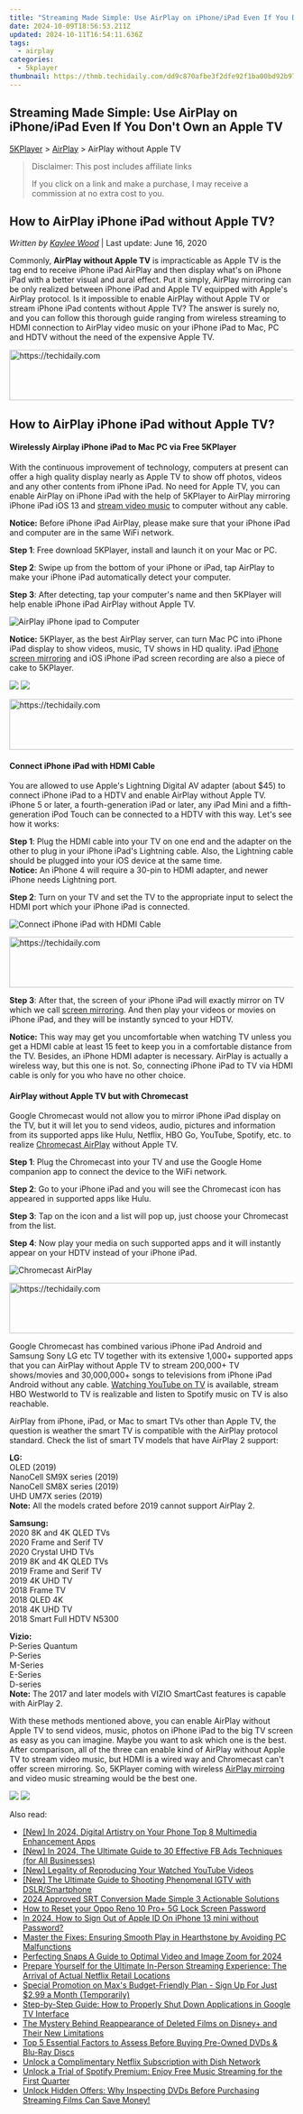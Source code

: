 ```yaml
---
title: "Streaming Made Simple: Use AirPlay on iPhone/iPad Even If You Don't Own an Apple TV"
date: 2024-10-09T18:56:53.211Z
updated: 2024-10-11T16:54:11.636Z
tags:
  - airplay
categories:
  - 5kplayer
thumbnail: https://thmb.techidaily.com/dd9c870afbe3f2dfe92f1ba00bd92b9730edbfc9f7029f1358b11e947d20dbef.jpg
---
```


## Streaming Made Simple: Use AirPlay on iPhone/iPad Even If You Don't Own an Apple TV

[5KPlayer](https://tools.techidaily.com/5kplayer/products/) \> [AirPlay](https://tools.techidaily.com/5kplayer/airplay/) \> AirPlay without Apple TV

>  Disclaimer: This post includes affiliate links
>
>  If you click on a link and make a purchase, I may receive a commission at no extra cost to you.
>

## How to AirPlay iPhone iPad without Apple TV?

 _Written by [Kaylee Wood](https://www.quora.com/profile/Amanda-Hu-21)_ | Last update: June 16, 2020

Commonly, **AirPlay without Apple TV** is impracticable as Apple TV is the tag end to receive iPhone iPad AirPlay and then display what's on iPhone iPad with a better visual and aural effect. Put it simply, AirPlay mirroring can be only realized between iPhone iPad and Apple TV equipped with Apple's AirPlay protocol. Is it impossible to enable AirPlay without Apple TV or stream iPhone iPad contents without Apple TV? The answer is surely no, and you can follow this thorough guide ranging from wireless streaming to HDMI connection to AirPlay video music on your iPhone iPad to Mac, PC and HDTV without the need of the expensive Apple TV.

<!-- affiliate ads begin -->
<a href="https://ephamedtechinc.pxf.io/c/5597632/2130528/26400" target="_top" id="2130528">
  <img src="//a.impactradius-go.com/display-ad/26400-2130528" border="0" alt="https://techidaily.com" width="728" height="90"/>
</a>
<img height="0" width="0" src="https://ephamedtechinc.pxf.io/i/5597632/2130528/26400" style="position:absolute;visibility:hidden;" border="0" />
<!-- affiliate ads end -->

## How to AirPlay iPhone iPad without Apple TV?

#### **Wirelessly Airplay iPhone iPad to Mac PC via Free 5KPlayer**

With the continuous improvement of technology, computers at present can offer a high quality display nearly as Apple TV to show off photos, videos and any other contents from iPhone iPad. No need for Apple TV, you can enable AirPlay on iPhone iPad with the help of 5KPlayer to AirPlay mirroring iPhone iPad iOS 13 and [stream video music](https://tools.techidaily.com/5kplayer/airplay/) to computer without any cable.

**Notice:** Before iPhone iPad AirPlay, please make sure that your iPhone iPad and computer are in the same WiFi network.

**Step 1**: Free download 5KPlayer, install and launch it on your Mac or PC.

**Step 2**: Swipe up from the bottom of your iPhone or iPad, tap AirPlay to make your iPhone iPad automatically detect your computer.

**Step 3**: After detecting, tap your computer's name and then 5KPlayer will help enable iPhone iPad AirPlay without Apple TV.

![AirPlay iPhone ipad to Computer](https://www.5kplayer.com/airplay/img/airplay-1.png) 

**Notice:** 5KPlayer, as the best AirPlay server, can turn Mac PC into iPhone iPad display to show videos, music, TV shows in HD quality. iPad [iPhone screen mirroring](https://tools.techidaily.com/5kplayer/airplay/) and iOS iPhone iPad screen recording are also a piece of cake to 5KPlayer.

[![](https://www.5kplayer.com/airplay/../button/freedownwhitewin.png)](https://tools.techidaily.com/5kplayer/products/) [![](https://www.5kplayer.com/airplay/../button/freedownbackmac.png)](https://tools.techidaily.com/5kplayer/products/) 

<!-- affiliate ads begin -->
<a href="https://dhgate.sjv.io/c/5597632/1175223/12108" target="_top" id="1175223">
  <img src="//a.impactradius-go.com/display-ad/12108-1175223" border="0" alt="https://techidaily.com" width="728" height="90"/>
</a>
<img height="0" width="0" src="https://dhgate.sjv.io/i/5597632/1175223/12108" style="position:absolute;visibility:hidden;" border="0" />
<!-- affiliate ads end -->

#### **Connect iPhone iPad with HDMI Cable**

You are allowed to use Apple's Lightning Digital AV adapter (about $45) to connect iPhone iPad to a HDTV and enable AirPlay without Apple TV. iPhone 5 or later, a fourth-generation iPad or later, any iPad Mini and a fifth-generation iPod Touch can be connected to a HDTV with this way. Let's see how it works:

**Step 1**: Plug the HDMI cable into your TV on one end and the adapter on the other to plug in your iPhone iPad's Lightning cable. Also, the Lightning cable should be plugged into your iOS device at the same time.  
**Notice:** An iPhone 4 will require a 30-pin to HDMI adapter, and newer iPhone needs Lightning port.

**Step 2**: Turn on your TV and set the TV to the appropriate input to select the HDMI port which your iPhone iPad is connected.

![Connect iPhone iPad with HDMI Cable](https://www.5kplayer.com/airplay/img/iphone-to-tv-adapter-712.jpg) 

<!-- affiliate ads begin -->
<a href="https://appsumo.8odi.net/c/5597632/2094480/7443" target="_top" id="2094480">
  <img src="//a.impactradius-go.com/display-ad/7443-2094480" border="0" alt="https://techidaily.com" width="728" height="90"/>
</a>
<img height="0" width="0" src="https://appsumo.8odi.net/i/5597632/2094480/7443" style="position:absolute;visibility:hidden;" border="0" />
<!-- affiliate ads end -->

**Step 3**: After that, the screen of your iPhone iPad will exactly mirror on TV which we call [screen mirroring](https://tools.techidaily.com/5kplayer/airplay/). And then play your videos or movies on iPhone iPad, and they will be instantly synced to your HDTV.

**Notice:** This way may get you uncomfortable when watching TV unless you get a HDMI cable at least 15 feet to keep you in a comfortable distance from the TV. Besides, an iPhone HDMI adapter is necessary. AirPlay is actually a wireless way, but this one is not. So, connecting iPhone iPad to TV via HDMI cable is only for you who have no other choice.

#### **AirPlay without Apple TV but with Chromecast**

Google Chromecast would not allow you to mirror iPhone iPad display on the TV, but it will let you to send videos, audio, pictures and information from its supported apps like Hulu, Netflix, HBO Go, YouTube, Spotify, etc. to realize [Chromecast AirPlay](https://tools.techidaily.com/5kplayer/airplay/) without Apple TV.

**Step 1**: Plug the Chromecast into your TV and use the Google Home companion app to connect the device to the WiFi network.

**Step 2**: Go to your iPhone iPad and you will see the Chromecast icon has appeared in supported apps like Hulu.

**Step 3**: Tap on the icon and a list will pop up, just choose your Chromecast from the list.

**Step 4**: Now play your media on such supported apps and it will instantly appear on your HDTV instead of your iPhone iPad.

![Chromecast AirPlay](https://www.5kplayer.com/airplay/img/stream-chromecast-to-tv.jpg) 

<!-- affiliate ads begin -->
<a href="https://malaysia-healthcare-travel-council.pxf.io/c/5597632/1557747/17382" target="_top" id="1557747">
  <img src="//a.impactradius-go.com/display-ad/17382-1557747" border="0" alt="https://techidaily.com" width="728" height="90"/>
</a>
<img height="0" width="0" src="https://malaysia-healthcare-travel-council.pxf.io/i/5597632/1557747/17382" style="position:absolute;visibility:hidden;" border="0" />
<!-- affiliate ads end -->

Google Chromecast has combined various iPhone iPad Android and Samsung Sony LG etc TV together with its extensive 1,000+ supported apps that you can AirPlay without Apple TV to stream 200,000+ TV shows/movies and 30,000,000+ songs to televisions from iPhone iPad Android without any cable. [Watching YouTube on TV](https://tools.techidaily.com/5kplayer/airplay/) is available, stream HBO Westworld to TV is realizable and listen to Spotify music on TV is also reachable.

AirPlay from iPhone, iPad, or Mac to smart TVs other than Apple TV, the question is weather the smart TV is compatible with the AirPlay protocol standard. Check the list of smart TV models that have AirPlay 2 support: 

**LG:**  
 OLED (2019)  
NanoCell SM9X series (2019)  
NanoCell SM8X series (2019)  
UHD UM7X series (2019)  
**Note:** All the models crated before 2019 cannot support AirPlay 2.

**Samsung:**  
 2020 8K and 4K QLED TVs  
 2020 Frame and Serif TV  
 2020 Crystal UHD TVs  
 2019 8K and 4K QLED TVs  
 2019 Frame and Serif TV  
 2019 4K UHD TV  
 2018 Frame TV  
 2018 QLED 4K  
 2018 4K UHD TV  
 2018 Smart Full HDTV N5300

**Vizio:**  
P-Series Quantum  
P-Series   
M-Series   
E-Series   
D-series  
**Note:** The 2017 and later models with VIZIO SmartCast features is capable with AirPlay 2.

With these methods mentioned above, you can enable AirPlay without Apple TV to send videos, music, photos on iPhone iPad to the big TV screen as easy as you can imagine. Maybe you want to ask which one is the best. After comparison, all of the three can enable kind of AirPlay without Apple TV to stream video music, but HDMI is a wired way and Chromecast can't offer screen mirroring. So, 5KPlayer coming with wireless [AirPlay mirroing](https://tools.techidaily.com/5kplayer/airplay/) and video music streaming would be the best one. 

[![](https://www.5kplayer.com/airplay/../button/freedownwhitewin.png)](https://tools.techidaily.com/5kplayer/products/) [![](https://www.5kplayer.com/airplay/../button/freedownbackmac.png)](https://tools.techidaily.com/5kplayer/products/)

<ins class="adsbygoogle"
     style="display:block"
     data-ad-format="autorelaxed"
     data-ad-client="ca-pub-7571918770474297"
     data-ad-slot="1223367746"></ins>

<ins class="adsbygoogle"
     style="display:block"
     data-ad-client="ca-pub-7571918770474297"
     data-ad-slot="8358498916"
     data-ad-format="auto"
     data-full-width-responsive="true"></ins>

<span class="atpl-alsoreadstyle">Also read:</span>
<div><ul>
<li><a href="https://fox-glue.techidaily.com/new-in-2024-digital-artistry-on-your-phone-top-8-multimedia-enhancement-apps/"><u>[New] In 2024, Digital Artistry on Your Phone Top 8 Multimedia Enhancement Apps</u></a></li>
<li><a href="https://facebook-video-recording.techidaily.com/new-in-2024-the-ultimate-guide-to-30-effective-fb-ads-techniques-for-all-businesses/"><u>[New] In 2024, The Ultimate Guide to 30 Effective FB Ads Techniques (for All Businesses)</u></a></li>
<li><a href="https://youtube-blog.techidaily.com/egality-of-reproducing-your-watched-youtube-videos/"><u>[New] Legality of Reproducing Your Watched YouTube Videos</u></a></li>
<li><a href="https://instagram-video-recordings.techidaily.com/new-the-ultimate-guide-to-shooting-phenomenal-igtv-with-dslrsmartphone/"><u>[New] The Ultimate Guide to Shooting Phenomenal IGTV with DSLR/Smartphone</u></a></li>
<li><a href="https://extra-guidance.techidaily.com/2024-approved-srt-conversion-made-simple-3-actionable-solutions/"><u>2024 Approved SRT Conversion Made Simple 3 Actionable Solutions</u></a></li>
<li><a href="https://easy-unlock-android.techidaily.com/how-to-reset-your-oppo-reno-10-proplus-5g-lock-screen-password-by-drfone-android/"><u>How to Reset your Oppo Reno 10 Pro+ 5G Lock Screen Password</u></a></li>
<li><a href="https://apple-account.techidaily.com/in-2024-how-to-sign-out-of-apple-id-on-iphone-13-mini-without-password-by-drfone-ios/"><u>In 2024, How to Sign Out of Apple ID On iPhone 13 mini without Password?</u></a></li>
<li><a href="https://win-answers.techidaily.com/master-the-fixes-ensuring-smooth-play-in-hearthstone-by-avoiding-pc-malfunctions/"><u>Master the Fixes: Ensuring Smooth Play in Hearthstone by Avoiding PC Malfunctions</u></a></li>
<li><a href="https://extra-guidance.techidaily.com/perfecting-snaps-a-guide-to-optimal-video-and-image-zoom-for-2024/"><u>Perfecting Snaps A Guide to Optimal Video and Image Zoom for 2024</u></a></li>
<li><a href="https://media-tips.techidaily.com/prepare-yourself-for-the-ultimate-in-person-streaming-experience-the-arrival-of-actual-netflix-retail-locations/"><u>Prepare Yourself for the Ultimate In-Person Streaming Experience: The Arrival of Actual Netflix Retail Locations</u></a></li>
<li><a href="https://media-tips.techidaily.com/special-promotion-on-maxs-budget-friendly-plan-sign-up-for-just-299-a-month-temporarily/"><u>Special Promotion on Max's Budget-Friendly Plan - Sign Up For Just $2.99 a Month (Temporarily)</u></a></li>
<li><a href="https://media-tips.techidaily.com/step-by-step-guide-how-to-properly-shut-down-applications-in-google-tv-interface/"><u>Step-by-Step Guide: How to Properly Shut Down Applications in Google TV Interface</u></a></li>
<li><a href="https://media-tips.techidaily.com/the-mystery-behind-reappearance-of-deleted-films-on-disneyplus-and-their-new-limitations/"><u>The Mystery Behind Reappearance of Deleted Films on Disney+ and Their New Limitations</u></a></li>
<li><a href="https://media-tips.techidaily.com/top-5-essential-factors-to-assess-before-buying-pre-owned-dvds-and-blu-ray-discs/"><u>Top 5 Essential Factors to Assess Before Buying Pre-Owned DVDs & Blu-Ray Discs</u></a></li>
<li><a href="https://media-tips.techidaily.com/unlock-a-complimentary-netflix-subscription-with-dish-network/"><u>Unlock a Complimentary Netflix Subscription with Dish Network</u></a></li>
<li><a href="https://media-tips.techidaily.com/unlock-a-trial-of-spotify-premium-enjoy-free-music-streaming-for-the-first-quarter/"><u>Unlock a Trial of Spotify Premium: Enjoy Free Music Streaming for the First Quarter</u></a></li>
<li><a href="https://media-tips.techidaily.com/unlock-hidden-offers-why-inspecting-dvds-before-purchasing-streaming-films-can-save-money/"><u>Unlock Hidden Offers: Why Inspecting DVDs Before Purchasing Streaming Films Can Save Money!</u></a></li>
</ul></div>

